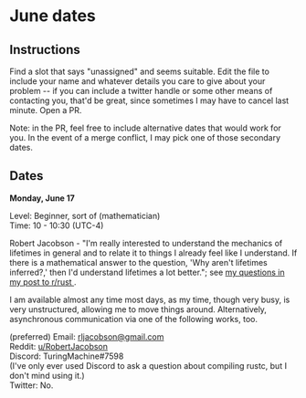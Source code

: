# June dates

## Instructions

Find a slot that says "unassigned" and seems suitable. Edit the file
to include your name and whatever details you care to give about your
problem -- if you can include a twitter handle or some other means of
contacting you, that'd be great, since sometimes I may have to cancel
last minute. Open a PR.

Note: in the PR, feel free to include alternative dates that would
work for you. In the event of a merge conflict, I may pick one of
those secondary dates.

## Dates

**Monday, June 17**

Level: Beginner, sort of (mathematician)<br/>
Time: 10 - 10:30 (UTC-4)

Robert Jacobson - "I'm really interested to understand the mechanics of lifetimes in general and to relate it to things I already feel like I understand. If there is a mathematical answer to the question, 'Why aren't lifetimes inferred?,' then I'd understand lifetimes a lot better."; see [my questions in my post to r/rust
](https://www.reddit.com/r/rust/comments/bzx9hl/a_couple_of_complicated_questions_about_lifetime/).

I am available almost any time most days, as my time, though very busy, is very unstructured, allowing me to move things around. 
Alternatively, asynchronous communication via one of the following works, too.

(preferred) Email: rljacobson@gmail.com<br/>
Reddit: [u/RobertJacobson](https://www.reddit.com/user/RobertJacobson/)<br/>
Discord: TuringMachine#7598<br/>
(I've only ever used Discord to ask a question about compiling rustc, but I don't mind using it.)<br/>
Twitter: No.
